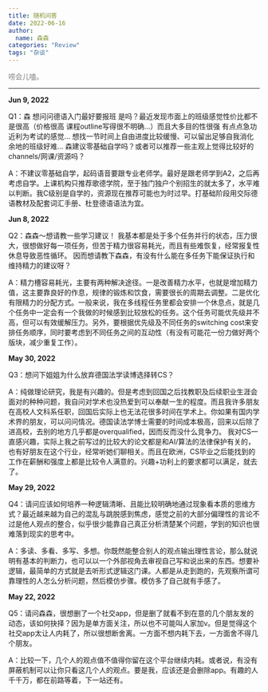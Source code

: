 ```yaml
---
title: 随机问答
date: 2022-06-16
author:
  name: 森森
categories: "Review"
tags: "杂谈"
---
```



<span style="color:grey"> 唠会儿嗑。</span>

___________________________________________


**Jun 9, 2022**  

Q1：森 想问问德语入门最好要报班 是吗？最近发现市面上的班级感觉性价比都不是很高（价格很高 课程outline写得很不明确…）而且大多目的性很强 有点点急功近利为考试的感觉… 想找一节时间上自由进度比较缓慢、可以留出足够自我消化余地的班级好难…
森建议零基础自学吗？或者可以推荐一些主观上觉得比较好的channels/网课/资源吗？

A：不建议零基础自学，起码语音要跟专业老师学。最好是跟老师学到A2，之后再考虑自学。上课机构只推荐歌德学院，至于独门独户个别招生的就太多了，水平难以判断。我C级别是自学的，资源现在推荐可能也为时过早。打基础阶段用交际德语教材及配套词汇手册、杜登德语语法为宜。

**Jun 8, 2022**  

Q2：森森～想请教一些学习建议！
我基本都是处于多个任务并行的状态，压力很大，很想做好每一项任务，但苦于精力很容易耗光，而且有些难恢复，经常报复性休息导致恶性循环。
因而想请教下森森，有没有什么能在多任务下能保证执行和维持精力的建议呀？

A：精力槽容易耗光，主要有两种解决途径。一是改善精力水平，也就是增加精力值，这主要靠良好的作息，规律的锻炼和饮食，需要很长的周期去调整。二是优化有限精力的分配方式。一般来说，我在多线程任务里都会安排一个休息点，就是几个任务中一定会有一个我做的时候感到比较放松的任务。这个任务可能优先级并不高，但可以有效缓解压力。另外，要根据优先级及不同任务的switching cost来安排任务顺序，同时要考虑到不同任务之间的互动性（有没有可能花一份力做好两个版块，减少重复工作）。

**May 30, 2022**  

Q3：想问下姐姐为什么放弃德国法学读博选择转CS？

A：纯做理论研究，我是有兴趣的。但是考虑到回国之后找教职及后续职业生涯会面对的种种问题，我自问对学术也没热爱到可以奉献一生的程度。而且我许多朋友在高校人文科系任职，回国后实际上也无法花很多时间在学术上。你如果有国内学术界的朋友，可以问问情况。德国读法学博士需要的时间成本极高，回来以后除了进高校，去别的地方几乎都是overqualified，因而反而没什么竞争力。
我对CS一直感兴趣，实际上我之前写过的比较大的论文都是和AI/算法的法律保护有关的，也有好朋友在这个行业，经常听她们聊相关。而且在欧洲，CS毕业之后能找到的工作在薪酬和强度上都是比较令人满意的。兴趣+功利上的要求都可以满足，就去了。

**May 29, 2022**  

Q4：请问应该如何培养一种逻辑清晰、且能比较明确地通过现象看本质的思维方式？最近越来越为自己的混乱与跳脱感到焦虑，感觉之前的大部分偏理性的言论不过是他人观点的整合，似乎很少能靠自己真正分析清楚某个问题，学到的知识也很难落到现实的思考中。

A：多读、多看、多写、多想。你既然能整合别人的观点输出理性言论，那么就说明有基本的判断力，也可以以一个外部视角去审视自己写和说出来的东西。想要补逻辑，最简单的方式就是去听形式逻辑这门课。人都是从走到跑的，先观察所谓可靠理性的人怎么分析问题，然后模仿步骤。模仿多了自己就有手感了。

**May 22, 2022**  

Q5：请问森森，很想删了一个社交app，但是删了就看不到在意的几个朋友发的动态，该如何抉择？因为是单方面关注，所以也不可能叫人家加v。但是觉得这个社交app太让人内耗了，所以很想断舍离。一方面不想内耗下去，一方面舍不得几个朋友。

A：比较一下，几个人的观点值不值得你留在这个平台继续内耗。或者说，有没有屏蔽机制可以让你只看这几个人的观点。要是我，应该还是会删除app。有趣的人千千万，都在前路等着，下一站还有。
